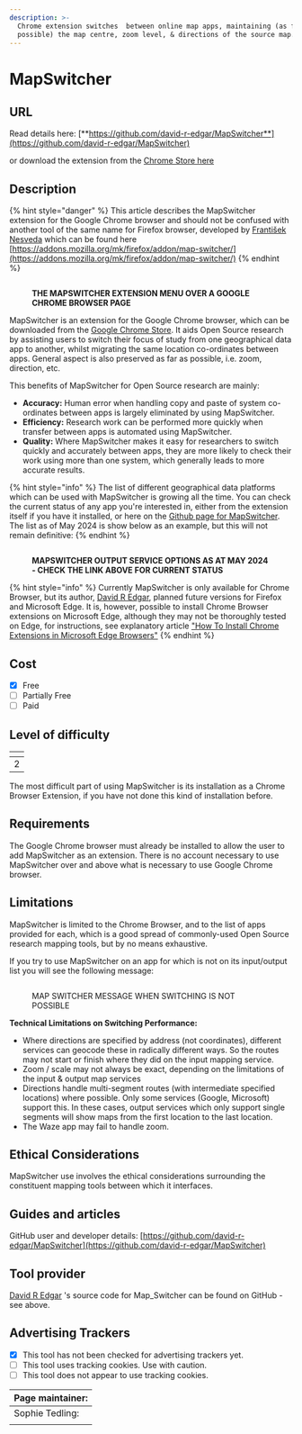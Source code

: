 ```yaml
---
description: >-
  Chrome extension switches  between online map apps, maintaining (as far as
  possible) the map centre, zoom level, & directions of the source map.
---
```


# MapSwitcher

## URL

Read details here: [**https://github.com/david-r-edgar/MapSwitcher**](https://github.com/david-r-edgar/MapSwitcher)

or download the extension from the [Chrome Store here](https://chrome.google.com/webstore/detail/map-switcher/fanpjcbgdinjeknjikpfnldfpnnpkelb)

## Description

{% hint style="danger" %}
This article describes the MapSwitcher extension for the Google Chrome browser and should not be confused with another tool of the same name for Firefox browser, developed by [František Nesveda](https://addons.mozilla.org/mk/firefox/user/15224571/) which can be found here [https://addons.mozilla.org/mk/firefox/addon/map-switcher/](https://addons.mozilla.org/mk/firefox/addon/map-switcher/)
{% endhint %}

<figure><img src=".gitbook/assets/mapSwitcherScreenshot16thFeb.png" alt=""><figcaption><p><strong>THE MAPSWITCHER EXTENSION MENU OVER A GOOGLE CHROME BROWSER PAGE</strong></p></figcaption></figure>

MapSwitcher is an extension for the Google Chrome browser, which can be downloaded from the [Google Chrome Store](https://app.gitbook.com/o/WQpOq5ZFue4N6m65QCJq/s/wj16aeUeCQ32BThaGKHz/). It aids Open Source research by assisting users to switch their focus of study from one geographical data app to another, whilst migrating the same location co-ordinates between apps. General aspect is also preserved as far as possible, i.e. zoom, direction, etc.

This benefits of MapSwitcher for Open Source research are mainly:

* **Accuracy:** Human error when handling copy and paste of system co-ordinates between apps is largely eliminated by using MapSwitcher.
* **Efficiency:** Research work can be performed more quickly when transfer between apps is automated using MapSwitcher.
* **Quality:** Where MapSwitcher makes it easy for researchers to switch quickly and accurately between apps, they are more likely to check their work using more than one system, which generally leads to more accurate results.

{% hint style="info" %}
The list of different geographical data platforms which can be used with MapSwitcher is growing all the time. You can check the current status of any app you're interested in, either from the extension itself if you have it installed, or here on the [Github page for MapSwitcher](https://github.com/david-r-edgar/MapSwitcher). The list as of May 2024 is show below as an example, but this will not remain definitive:
{% endhint %}

<figure><img src=".gitbook/assets/ListofCompatible.jpg" alt=""><figcaption><p><strong>MAPSWITCHER OUTPUT SERVICE OPTIONS AS AT MAY 2024 - CHECK THE LINK ABOVE FOR CURRENT STATUS</strong></p></figcaption></figure>

{% hint style="info" %}
Currently MapSwitcher is only available for Chrome Browser, but its author, [David R Edgar](https://david-r-edgar.uk/projects.php), planned future versions for Firefox and Microsoft Edge. It is, however, possible to install Chrome Browser extensions on Microsoft Edge, although they may not be thoroughly tested on Edge, for instructions, see explanatory article ["How To Install Chrome Extensions in Microsoft Edge Browsers"](https://medium.com/@mariusbongarts/how-to-install-chrome-extensions-in-microsoft-edge-browsers-65914eb61d6)
{% endhint %}

## Cost

* [x] Free
* [ ] Partially Free
* [ ] Paid

## Level of difficulty

<table><thead><tr><th data-type="rating" data-max="5"></th></tr></thead><tbody><tr><td>2</td></tr></tbody></table>

The most difficult part of using MapSwitcher is its installation as a Chrome Browser Extension, if you have not done this kind of installation before.

## Requirements

The Google Chrome browser must already be installed to allow the user to add MapSwitcher as an extension. There is no account necessary to use MapSwitcher over and above what is necessary to use Google Chrome browser.

## Limitations

MapSwitcher is limited to the Chrome Browser, and to the list of apps provided for each, which is a good spread of commonly-used Open Source research mapping tools, but by no means exhaustive.

If you try to use MapSwitcher on an app for which is not on its input/output list you will see the following message:

<figure><img src=".gitbook/assets/image.png" alt=""><figcaption><p>MAP SWITCHER MESSAGE WHEN SWITCHING IS NOT POSSIBLE</p></figcaption></figure>

**Technical Limitations on Switching Performance:**

* Where directions are specified by address (not coordinates), different services can geocode these in radically different ways. So the routes may not start or finish where they did on the input mapping service.
* Zoom / scale may not always be exact, depending on the limitations of the input & output map services
* Directions handle multi-segment routes (with intermediate specified locations) where possible. Only some services (Google, Microsoft) support this. In these cases, output services which only support single segments will show maps from the first location to the last location.
* The Waze app may fail to handle zoom.

## Ethical Considerations

MapSwitcher use involves the ethical considerations surrounding the constituent mapping tools between which it interfaces.

## Guides and articles

GitHub user and developer details: [https://github.com/david-r-edgar/MapSwitcher](https://github.com/david-r-edgar/MapSwitcher)

## Tool provider

[David R Edgar](https://david-r-edgar.uk/projects.php) 's source code for Map\_Switcher can be found on GitHub - see above.

## Advertising Trackers

* [x] This tool has not been checked for advertising trackers yet.
* [ ] This tool uses tracking cookies. Use with caution.
* [ ] This tool does not appear to use tracking cookies.

| Page maintainer: |
| ---------------- |
| Sophie Tedling:  |
|                  |
